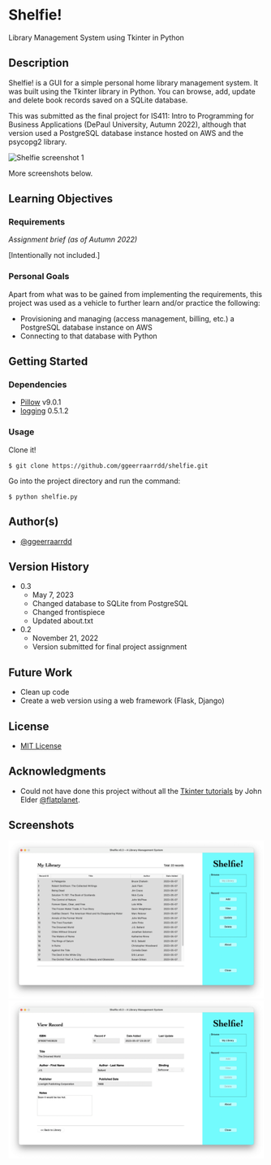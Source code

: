 # Shelfie!
Library Management System using Tkinter in Python

## Description
Shelfie! is a GUI for a simple personal home library management system. It was built using the Tkinter library in Python. You can browse, add, update and delete book records saved on a SQLite database.

This was submitted as the final project for IS411: Intro to Programming for Business Applications (DePaul University, Autumn 2022), although that version used a PostgreSQL database instance hosted on AWS and the psycopg2 library.

<picture><img alt="Shelfie screenshot 1" src="images/shelfie_1.png?raw=true"></picture>

More screenshots below.

## Learning Objectives

### Requirements
_Assignment brief (as of Autumn 2022)_

\[Intentionally not included.\]

### Personal Goals
Apart from what was to be gained from implementing the requirements, this project was used as a vehicle to further learn and/or practice the following:

* Provisioning and managing (access management, billing, etc.) a PostgreSQL database instance on AWS
* Connecting to that database with Python

## Getting Started

### Dependencies

* [Pillow](https://python-pillow.org/) v9.0.1
* [logging](https://docs.python.org/3/library/logging.html) 0.5.1.2

### Usage

Clone it!
```
$ git clone https://github.com/ggeerraarrdd/shelfie.git
```

Go into the project directory and run the command:
```
$ python shelfie.py
```

## Author(s)
* [@ggeerraarrdd](https://github.com/ggeerraarrdd/)

## Version History
* 0.3
    * May 7, 2023
    * Changed database to SQLite from PostgreSQL
    * Changed frontispiece
    * Updated about.txt
* 0.2
    * November 21, 2022
    * Version submitted for final project assignment

## Future Work
* Clean up code
* Create a web version using a web framework (Flask, Django)

## License
* [MIT License](https://github.com/ggeerraarrdd/large-parks/blob/main/LICENSE)

## Acknowledgments
* Could not have done this project without all the [Tkinter tutorials](https://www.youtube.com/playlist?list=PLCC34OHNcOtoC6GglhF3ncJ5rLwQrLGnV) by John Elder [@flatplanet](https://github.com/flatplanet).

## Screenshots
<picture><img alt="Shelfie screenshot 2" src="images/shelfie_2.png?raw=true"></picture>
<picture><img alt="Shelfie screenshot 3" src="images/shelfie_3.png?raw=true"></picture>


